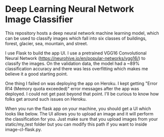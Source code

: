 # Deep Learning Neural Network Image Classifier

This repository hosts a deep neural network machine learning model, which can be used to classify images which fall into six classes of buildings, forest, glacier, sea, mountain, and street.

I use Flask to build the app UI. I use a pretrained VGG16 Convolutional Neural Network (https://neurohive.io/en/popular-networks/vgg16/) to classify the images. On the validation data, the model had a ~89% classification accuracy and there was less overfitting which makes me believe it a good starting point.

One thing I failed on was deploying the app on Heroku. I kept getting "Error R14 (Memory quota exceeded)" error messages after the app was deployed. I could not get past beyond that point. I'll be curious to know how folks get around such issues on Heroku.

When you run the flask app on your machine, you should get a UI which looks like below. The UI allows you to upload an image and it will perform the classification for you. Just make sure that you upload images from your static/my_test folder but you can modify this path if you want to inside image-cl-flask.py.

